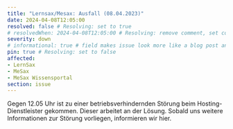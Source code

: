 ```yaml
---
title: "Lernsax/Mesax: Ausfall (08.04.2023)"
date: 2024-04-08T12:05:00
resolved: false # Resolving: set to true
# resolvedWhen: 2024-04-08T12:05:00 # Resolving: remove comment, set correct end datetime
severity: down
# informational: true # field makes issue look more like a blog post and removes any references to downtime length
pin: true # Resolving: set to false
affected:
- LernSax
- MeSax
- MeSax Wissensportal
section: issue
---
```


Gegen 12.05 Uhr ist zu einer betriebsverhindernden Störung beim Hosting-Dienstleister gekommen. Dieser arbeitet an der Lösung. Sobald uns weitere Informationen zur Störung vorliegen, informieren wir hier.
